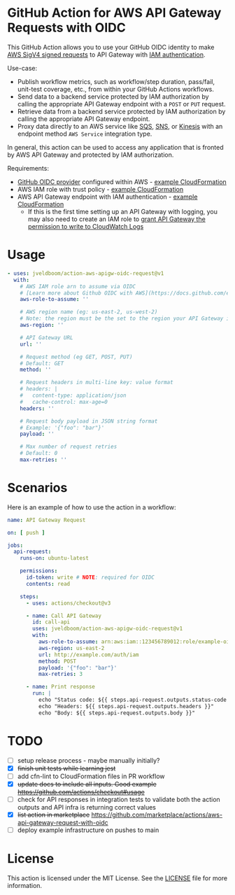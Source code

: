 # GitHub Action for AWS API Gateway Requests with OIDC
This GitHub Action allows you to use your GitHub OIDC identity to make [AWS SigV4 signed requests](https://docs.aws.amazon.com/general/latest/gr/signing-aws-api-requests.html) to API Gateway with [IAM authentication](https://docs.aws.amazon.com/apigateway/latest/developerguide/http-api-access-control-iam.html).

Use-case:
- Publish workflow metrics, such as workflow/step duration, pass/fail, unit-test coverage, etc., from within your GitHub Actions workflows.
- Send data to a backend service protected by IAM authorization by calling the appropriate API Gateway endpoint with a `POST` or `PUT` request.
- Retrieve data from a backend service protected by IAM authorization by calling the appropriate API Gateway endpoint.
- Proxy data directly to an AWS service like [SQS](https://aws.amazon.com/premiumsupport/knowledge-center/api-gateway-proxy-integrate-service/), [SNS](https://docs.aws.amazon.com/apigateway/latest/developerguide/getting-started-aws-proxy.html), or [Kinesis](https://docs.aws.amazon.com/apigateway/latest/developerguide/integrating-api-with-aws-services-kinesis.html) with an endpoint method `AWS Service` integration type.

In general, this action can be used to access any application that is fronted by AWS API Gateway and protected by IAM authorization.

Requirements:
- [GitHub OIDC provider](https://docs.github.com/en/actions/deployment/security-hardening-your-deployments/configuring-openid-connect-in-amazon-web-services) configured within AWS - [example CloudFormation](./examples/iam-oidc-provider.yaml)
- AWS IAM role with trust policy - [example CloudFormation](./examples/iam-oidc-role.yaml)
- AWS API Gateway endpoint with IAM authentication - [example CloudFormation](./examples/api-gateway.yaml)
  - If this is the first time setting up an API Gateway with logging, you may also need to create an IAM role to [grant API Gateway the permission to write to CloudWatch Logs](https://aws.amazon.com/premiumsupport/knowledge-center/api-gateway-cloudwatch-logs/)

# Usage
```yaml
- uses: jveldboom/action-aws-apigw-oidc-request@v1
  with:
    # AWS IAM role arn to assume via OIDC
    # [Learn more about Github OIDC with AWS](https://docs.github.com/en/actions/deployment/security-hardening-your-deployments/configuring-openid-connect-in-amazon-web-services)
    aws-role-to-assume: ''

    # AWS region name (eg: us-east-2, us-west-2)
    # Note: the region must be the set to the region your API Gateway is hosted
    aws-region: ''

    # API Gateway URL
    url: ''

    # Request method (eg GET, POST, PUT)
    # Default: GET
    method: ''

    # Request headers in multi-line key: value format
    # headers: |
    #   content-type: application/json
    #   cache-control: max-age=0
    headers: ''

    # Request body payload in JSON string format
    # Example: '{"foo": "bar"}'
    payload: ''

    # Max number of request retries
    # Default: 0
    max-retries: ''
```

# Scenarios
Here is an example of how to use the action in a workflow:

```yaml
name: API Gateway Request

on: [ push ]

jobs:
  api-request:
    runs-on: ubuntu-latest

    permissions:
      id-token: write # NOTE: required for OIDC
      contents: read

    steps:
      - uses: actions/checkout@v3

      - name: Call API Gateway
        id: call-api
        uses: jveldboom/action-aws-apigw-oidc-request@v1
        with:
          aws-role-to-assume: arn:aws:iam::123456789012:role/example-oidc-role
          aws-region: us-east-2
          url: http://example.com/auth/iam
          method: POST
          payload: '{"foo": "bar"}'
          max-retries: 3

      - name: Print response
        run: |
          echo "Status code: ${{ steps.api-request.outputs.status-code }}"
          echo "Headers: ${{ steps.api-request.outputs.headers }}"
          echo "Body: ${{ steps.api-request.outputs.body }}"
```

# TODO
- [ ] setup release process - maybe manually initially?
- [x] <strike>finish unit tests while learning jest</strike>
- [ ] add cfn-lint to CloudFormation files in PR workflow
- [x] <strike>update docs to include all inputs. Good example https://github.com/actions/checkout#usage</strike>
- [ ] check for API responses in integration tests to validate both the action outputs and API infra is returning correct values
- [x] <strike>list action in marketplace</strike> https://github.com/marketplace/actions/aws-api-gateway-request-with-oidc
- [ ] deploy example infrastructure on pushes to main

# License
This action is licensed under the MIT License. See the [LICENSE](./LICENSE) file for more information.

